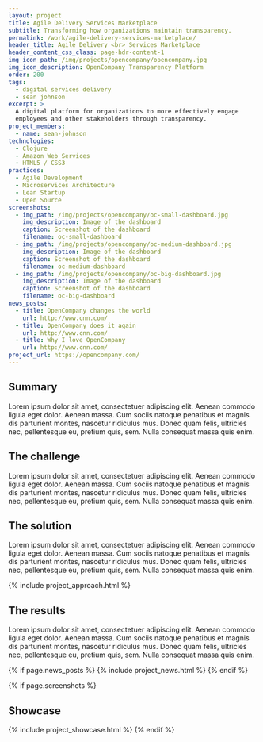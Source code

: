 ```yaml
---
layout: project
title: Agile Delivery Services Marketplace
subtitle: Transforming how organizations maintain transparency.  
permalink: /work/agile-delivery-services-marketplace/
header_title: Agile Delivery <br> Services Marketplace
header_content_css_class: page-hdr-content-1
img_icon_path: /img/projects/opencompany/opencompany.jpg
img_icon_description: OpenCompany Transparency Platform
order: 200
tags:
  - digital services delivery
  - sean johnson
excerpt: >
  A digital platform for organizations to more effectively engage
  employees and other stakeholders through transparency.
project_members:
  - name: sean-johnson
technologies:
  - Clojure
  - Amazon Web Services
  - HTML5 / CSS3
practices:
  - Agile Development
  - Microservices Architecture
  - Lean Startup
  - Open Source
screenshots:
  - img_path: /img/projects/opencompany/oc-small-dashboard.jpg
    img_description: Image of the dashboard
    caption: Screenshot of the dashboard
    filename: oc-small-dashboard
  - img_path: /img/projects/opencompany/oc-medium-dashboard.jpg
    img_description: Image of the dashboard
    caption: Screenshot of the dashboard
    filename: oc-medium-dashboard
  - img_path: /img/projects/opencompany/oc-big-dashboard.jpg
    img_description: Image of the dashboard
    caption: Screenshot of the dashboard
    filename: oc-big-dashboard
news_posts:
  - title: OpenCompany changes the world
    url: http://www.cnn.com/
  - title: OpenCompany does it again
    url: http://www.cnn.com/
  - title: Why I love OpenCompany
    url: http://www.cnn.com/
project_url: https://opencompany.com/
---
```


<h2 class="sr-only">Summary</h2>

Lorem ipsum dolor sit amet, consectetuer adipiscing elit. Aenean commodo ligula eget dolor. Aenean massa. Cum sociis natoque penatibus et magnis dis parturient montes, nascetur ridiculus mus. Donec quam felis, ultricies nec, pellentesque eu, pretium quis, sem. Nulla consequat massa quis enim.

## The challenge

Lorem ipsum dolor sit amet, consectetuer adipiscing elit. Aenean commodo ligula eget dolor. Aenean massa. Cum sociis natoque penatibus et magnis dis parturient montes, nascetur ridiculus mus. Donec quam felis, ultricies nec, pellentesque eu, pretium quis, sem. Nulla consequat massa quis enim.

## The solution

Lorem ipsum dolor sit amet, consectetuer adipiscing elit. Aenean commodo ligula eget dolor. Aenean massa. Cum sociis natoque penatibus et magnis dis parturient montes, nascetur ridiculus mus. Donec quam felis, ultricies nec, pellentesque eu, pretium quis, sem. Nulla consequat massa quis enim.

{% include project_approach.html %}

## The results

Lorem ipsum dolor sit amet, consectetuer adipiscing elit. Aenean commodo ligula eget dolor. Aenean massa. Cum sociis natoque penatibus et magnis dis parturient montes, nascetur ridiculus mus. Donec quam felis, ultricies nec, pellentesque eu, pretium quis, sem. Nulla consequat massa quis enim.

{% if page.news_posts %}
  {% include project_news.html %}
{% endif %}

{% if page.screenshots %}
## Showcase
  {% include project_showcase.html %}
{% endif %}
